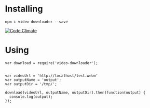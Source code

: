 # Installing

```
npm i video-downloader --save
```
[![Code Climate](https://codeclimate.com/github/ccali14/video-downloader/badges/gpa.svg)](https://codeclimate.com/github/ccali14/video-downloader)
# Using

```
var download = require('video-downloader');


var videoUrl = 'http://localhost/test.webm'
var outputName = 'output';
var outputDir = '/tmp/';

download(videoUrl, outputName, outputDir).then(function(output) {
  console.log(output);
});

```
